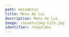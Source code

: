 ```yaml
---
path: mesadeluz
title: Mesa de luz
description: Mesa de Luz
Image: /assets/img-1133.jpg
identifier: respaldos
---
```


